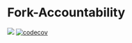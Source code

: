 # Fork-Accountability

![](https://github.com/mikanikos/Fork-Accountability/workflows/Build%20and%20Tests/badge.svg)
[![codecov](https://codecov.io/gh/mikanikos/Fork-Accountability/branch/master/graph/badge.svg)](https://codecov.io/gh/mikanikos/Fork-Accountability)
